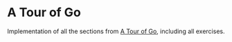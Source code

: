 # A Tour of Go
Implementation of all the sections from [A Tour of Go](https://tour.golang.org/list), including all exercises.
